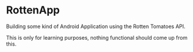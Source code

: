 RottenApp
=========

Building some kind of Android Application using the Rotten Tomatoes API.

This is only for learning purposes, nothing functional should come up from this.
